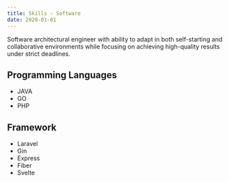 ```yaml
---
title: Skills - Software
date: 2020-01-01
---
```


Software architectural engineer with ability to adapt in both self-starting and collaborative environments while focusing on achieving high-quality results under strict deadlines.

## Programming Languages

-   JAVA
-   GO
-   PHP

## Framework

-   Laravel
-   Gin
-   Express
-   Fiber
-   Svelte
